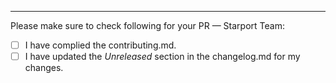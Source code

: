 

---

Please make sure to check following for your PR — Starport Team:

- [ ] I have complied the contributing.md.
- [ ] I have updated the _Unreleased_ section in the changelog.md for my changes.

